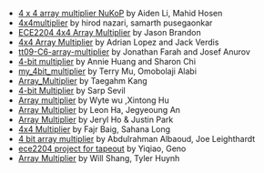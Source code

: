 - [4 x 4 array multiplier NuKoP](p00/info.md) by Aiden Li, Mahid Hosen
- [4x4multiplier](p01/info.md) by hirod nazari, samarth pusegaonkar
- [ECE2204 4x4 Array Multiplier](p02/info.md) by Jason Brandon
- [4x4 Array Multiplier](p03/info.md) by Adrian Lopez and Jack Verdis
- [tt09-C6-array-multiplier](p04/info.md) by Jonathan Farah and Josef Anurov
- [4-bit multiplier](p05/info.md) by Annie Huang and Sharon Chi
- [my\_4bit\_multiplier](p06/info.md) by Terry Mu, Omobolaji Alabi
- [Array\_Multiplier](p07/info.md) by Taegahm Kang
- [4-bit Multiplier](p08/info.md) by Sarp Sevil
- [Array multiplier](p09/info.md) by Wyte wu ,Xintong Hu
- [Array Multiplier](p10/info.md) by Leon Ha, Jegyeoung An
- [Array Multiplier](p11/info.md) by Jeryl Ho & Justin Park
- [4x4 Multiplier](p12/info.md) by Fajr Baig, Sahana Long
- [4 bit array multiplier](p13/info.md) by Abdulrahman Albaoud, Joe Leighthardt
- [ece2204 project for tapeout](p14/info.md) by Yiqiao, Geno
- [Array Multiplier](p15/info.md) by Will Shang, Tyler Huynh
